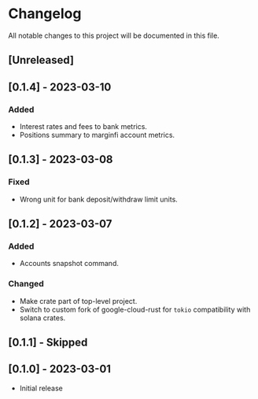# Changelog

All notable changes to this project will be documented in this file.

## [Unreleased]

## [0.1.4] - 2023-03-10

### Added

- Interest rates and fees to bank metrics.
- Positions summary to marginfi account metrics.

## [0.1.3] - 2023-03-08

### Fixed

- Wrong unit for bank deposit/withdraw limit units.

## [0.1.2] - 2023-03-07

### Added

- Accounts snapshot command.

### Changed

- Make crate part of top-level project.
- Switch to custom fork of google-cloud-rust for `tokio` compatibility with solana crates.

## [0.1.1] - Skipped

## [0.1.0] - 2023-03-01

- Initial release